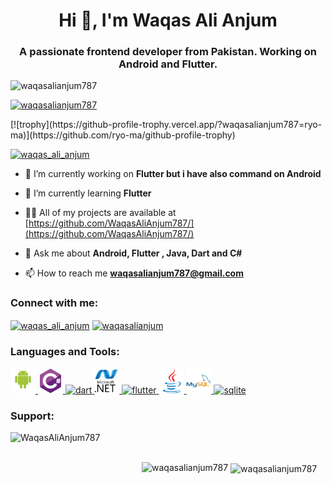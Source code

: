 <h1 align="center">Hi 👋, I'm Waqas Ali Anjum</h1>
<h3 align="center">A passionate frontend developer from Pakistan. Working on Android and Flutter.</h3>

<p align="left"> <img src="https://komarev.com/ghpvc/?username=waqasalianjum787&label=Profile%20views&color=0e75b6&style=flat" alt="waqasalianjum787" /> </p>

<p align="left"> <a href="https://github.com/ryo-ma/github-profile-trophy"><img src="https://github-profile-trophy.vercel.app/?username=waqasalianjum787" alt="waqasalianjum787" /></a> </p>
[![trophy](https://github-profile-trophy.vercel.app/?waqasalianjum787=ryo-ma)](https://github.com/ryo-ma/github-profile-trophy)

<p align="left"> <a href="https://twitter.com/waqas_ali_anjum" target="blank"><img src="https://img.shields.io/twitter/follow/waqas_ali_anjum?logo=twitter&style=for-the-badge" alt="waqas_ali_anjum" /></a> </p>

- 🔭 I’m currently working on **Flutter but i have also command on Android**

- 🌱 I’m currently learning **Flutter**

- 👨‍💻 All of my projects are available at [https://github.com/WaqasAliAnjum787/](https://github.com/WaqasAliAnjum787/)

- 💬 Ask me about **Android, Flutter , Java, Dart and C#**

- 📫 How to reach me **waqasalianjum787@gmail.com**

<h3 align="left">Connect with me:</h3>
<p align="left">
<a href="https://twitter.com/waqas_ali_anjum" target="blank"><img align="center" src="https://raw.githubusercontent.com/rahuldkjain/github-profile-readme-generator/master/src/images/icons/Social/twitter.svg" alt="waqas_ali_anjum" height="30" width="40" /></a>
<a href="https://linkedin.com/in/waqasalianjum" target="blank"><img align="center" src="https://raw.githubusercontent.com/rahuldkjain/github-profile-readme-generator/master/src/images/icons/Social/linked-in-alt.svg" alt="waqasalianjum" height="30" width="40" /></a>
</p>

<h3 align="left">Languages and Tools:</h3>
<p align="left"> <a href="https://developer.android.com" target="_blank" rel="noreferrer"> <img src="https://raw.githubusercontent.com/devicons/devicon/master/icons/android/android-original-wordmark.svg" alt="android" width="40" height="40"/> </a> <a href="https://www.w3schools.com/cs/" target="_blank" rel="noreferrer"> <img src="https://raw.githubusercontent.com/devicons/devicon/master/icons/csharp/csharp-original.svg" alt="csharp" width="40" height="40"/> </a> <a href="https://dart.dev" target="_blank" rel="noreferrer"> <img src="https://www.vectorlogo.zone/logos/dartlang/dartlang-icon.svg" alt="dart" width="40" height="40"/> </a> <a href="https://dotnet.microsoft.com/" target="_blank" rel="noreferrer"> <img src="https://raw.githubusercontent.com/devicons/devicon/master/icons/dot-net/dot-net-original-wordmark.svg" alt="dotnet" width="40" height="40"/> </a> <a href="https://flutter.dev" target="_blank" rel="noreferrer"> <img src="https://www.vectorlogo.zone/logos/flutterio/flutterio-icon.svg" alt="flutter" width="40" height="40"/> </a> <a href="https://www.java.com" target="_blank" rel="noreferrer"> <img src="https://raw.githubusercontent.com/devicons/devicon/master/icons/java/java-original.svg" alt="java" width="40" height="40"/> </a> <a href="https://www.mysql.com/" target="_blank" rel="noreferrer"> <img src="https://raw.githubusercontent.com/devicons/devicon/master/icons/mysql/mysql-original-wordmark.svg" alt="mysql" width="40" height="40"/> </a> <a href="https://www.sqlite.org/" target="_blank" rel="noreferrer"> <img src="https://www.vectorlogo.zone/logos/sqlite/sqlite-icon.svg" alt="sqlite" width="40" height="40"/> </a> </p>

<h3 align="left">Support:</h3>
<p><a href="https://www.buymeacoffee.com/WaqasAliAnjum787"> <img align="left" src="https://cdn.buymeacoffee.com/buttons/v2/default-yellow.png" height="50" width="210" alt="WaqasAliAnjum787" /></a></p><br><br>

<p><img align="left" src="https://github-readme-stats.vercel.app/api/top-langs?username=waqasalianjum787&show_icons=true&locale=en&layout=compact" alt="waqasalianjum787" /></p>

<p>&nbsp;<img align="center" src="https://github-readme-stats.vercel.app/api?username=waqasalianjum787&show_icons=true&locale=en" alt="waqasalianjum787" /></p>
